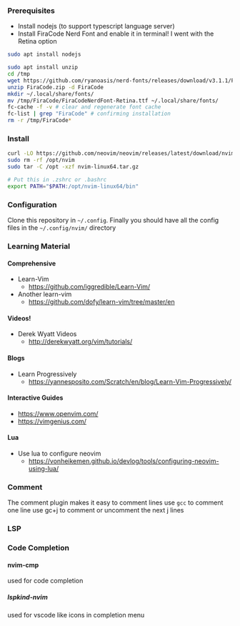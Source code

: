 ### Prerequisites
- Install nodejs (to support typescript language server)
- Install FiraCode Nerd Font and enable it in terminal! I went with the Retina option
```bash
sudo apt install nodejs

sudo apt install unzip
cd /tmp
wget https://github.com/ryanoasis/nerd-fonts/releases/download/v3.1.1/FiraCode.zip
unzip FiraCode.zip -d FiraCode
mkdir ~/.local/share/fonts/
mv /tmp/FiraCode/FiraCodeNerdFont-Retina.ttf ~/.local/share/fonts/
fc-cache -f -v # clear and regenerate font cache
fc-list | grep "FiraCode" # confirming installation
rm -r /tmp/FiraCode*
```

### Install
```bash
curl -LO https://github.com/neovim/neovim/releases/latest/download/nvim-linux64.tar.gz
sudo rm -rf /opt/nvim
sudo tar -C /opt -xzf nvim-linux64.tar.gz

# Put this in .zshrc or .bashrc
export PATH="$PATH:/opt/nvim-linux64/bin"
```

### Configuration
Clone this repository in `~/.config`. Finally you should have all the config files in the `~/.config/nvim/` directory


### Learning Material
#### Comprehensive
- Learn-Vim
    - https://github.com/iggredible/Learn-Vim/
- Another learn-vim
    - https://github.com/dofy/learn-vim/tree/master/en
#### Videos!
- Derek Wyatt Videos
    - http://derekwyatt.org/vim/tutorials/
#### Blogs
- Learn Progressively
    - https://yannesposito.com/Scratch/en/blog/Learn-Vim-Progressively/
#### Interactive Guides
- https://www.openvim.com/
- https://vimgenius.com/

#### Lua
- Use lua to configure neovim
    - https://vonheikemen.github.io/devlog/tools/configuring-neovim-using-lua/

### Comment
The comment plugin makes it easy to comment lines
use `gcc` to comment one line
use gc+<number>j to comment or uncomment the next j lines



### LSP 


### Code Completion
#### nvim-cmp
used for code completion

##### lspkind-nvim
used for vscode like icons in completion menu

